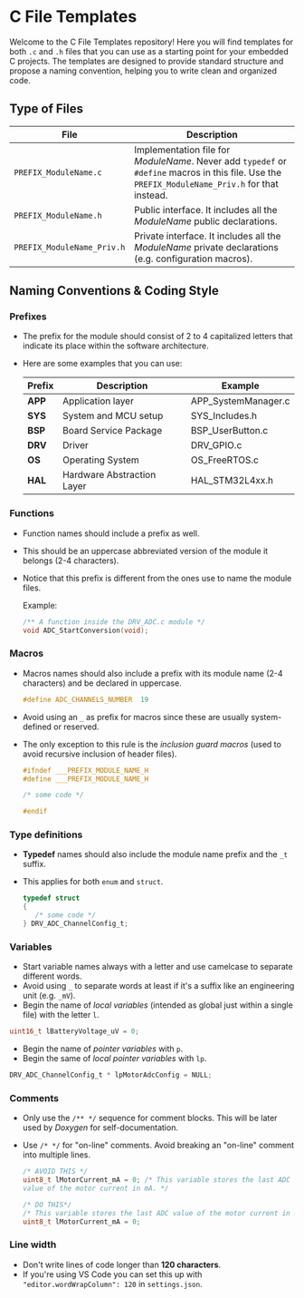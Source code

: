 # C File Templates

Welcome to the C File Templates repository! Here you will find templates for both `.c` and `.h` files that you can use as a starting point for your embedded C projects. The templates are designed to provide standard structure and propose a naming convention, helping you to write clean and organized code.

## Type of Files

| File                       | Description                                                                                                                                      |
| -------------------------- | ------------------------------------------------------------------------------------------------------------------------------------------------ |
| `PREFIX_ModuleName.c`      | Implementation file for _ModuleName_. Never add `typedef` or `#define` macros in this file. Use the `PREFIX_ModuleName_Priv.h` for that instead. |
| `PREFIX_ModuleName.h`      | Public interface. It includes all the _ModuleName_ public declarations.                                                                          |
| `PREFIX_ModuleName_Priv.h` | Private interface. It includes all the _ModuleName_ private declarations (e.g. configuration macros).                                            |

## Naming Conventions & Coding Style

### Prefixes

- The prefix for the module should consist of 2 to 4 capitalized letters that indicate its place within the software architecture.
- Here are some examples that you can use:

  | Prefix  | Description                | Example             |
  | ------- | -------------------------- | ------------------- |
  | **APP** | Application layer          | APP_SystemManager.c |
  | **SYS** | System and MCU setup       | SYS_Includes.h      |
  | **BSP** | Board Service Package      | BSP_UserButton.c    |
  | **DRV** | Driver                     | DRV_GPIO.c          |
  | **OS**  | Operating System           | OS_FreeRTOS.c       |
  | **HAL** | Hardware Abstraction Layer | HAL_STM32L4xx.h     |

### Functions

- Function names should include a prefix as well.
- This should be an uppercase abbreviated version of the module it belongs (2-4 characters).
- Notice that this prefix is different from the ones use to name the module files.

  Example:

  ```c
  /** A function inside the DRV_ADC.c module */
  void ADC_StartConversion(void);
  ```

### Macros

- Macros names should also include a prefix with its module name (2-4 characters) and be declared in uppercase.

  ```c
  #define ADC_CHANNELS_NUMBER  19
  ```

- Avoid using an `_` as prefix for macros since these are usually system-defined or reserved.
- The only exception to this rule is the _inclusion guard macros_ (used to avoid recursive inclusion of header files).

  ```c
  #ifndef ___PREFIX_MODULE_NAME_H
  #define ___PREFIX_MODULE_NAME_H

  /* some code */

  #endif
  ```

### Type definitions

- **Typedef** names should also include the module name prefix and the `_t` suffix.
- This applies for both `enum` and `struct`.

  ```c
  typedef struct
  {
     /* some code */
  } DRV_ADC_ChannelConfig_t;
  ```

### Variables

- Start variable names always with a letter and use camelcase to separate different words.
- Avoid using `_` to separate words at least if it's a suffix like an engineering unit (e.g. `_mV`).
- Begin the name of _local variables_ (intended as global just within a single file) with the letter `l`.

```c
uint16_t lBatteryVoltage_uV = 0;
```

- Begin the name of _pointer variables_ with `p`.
- Begin the same of _local pointer variables_ with `lp`.

```c
DRV_ADC_ChannelConfig_t * lpMotorAdcConfig = NULL;
```

### Comments

- Only use the `/** */` sequence for comment blocks. This will be later used by _Doxygen_ for self-documentation.
- Use `/* */` for "on-line" comments. Avoid breaking an "on-line" comment into multiple lines.

  ```c
  /* AVOID THIS */
  uint8_t lMotorCurrent_mA = 0; /* This variable stores the last ADC
  value of the motor current in mA. */

  /* DO THIS*/
  /* This variable stores the last ADC value of the motor current in mA. */
  uint8_t lMotorCurrent_mA = 0;
  ```

### Line width

- Don't write lines of code longer than **120 characters**.
- If you're using VS Code you can set this up with `"editor.wordWrapColumn": 120` in `settings.json`.
